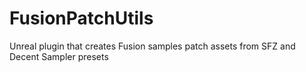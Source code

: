 # FusionPatchUtils
Unreal plugin that creates Fusion samples patch assets from SFZ and Decent Sampler presets
